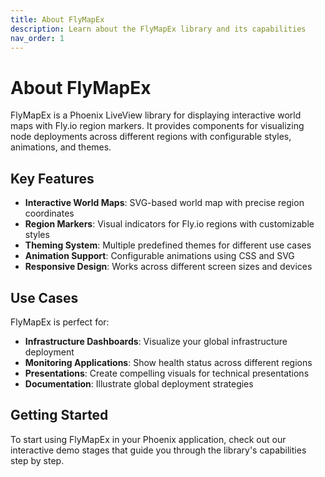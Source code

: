 ```yaml
---
title: About FlyMapEx
description: Learn about the FlyMapEx library and its capabilities
nav_order: 1
---
```


# About FlyMapEx

FlyMapEx is a Phoenix LiveView library for displaying interactive world maps with Fly.io region markers. It provides components for visualizing node deployments across different regions with configurable styles, animations, and themes.

## Key Features

- **Interactive World Maps**: SVG-based world map with precise region coordinates
- **Region Markers**: Visual indicators for Fly.io regions with customizable styles
- **Theming System**: Multiple predefined themes for different use cases
- **Animation Support**: Configurable animations using CSS and SVG
- **Responsive Design**: Works across different screen sizes and devices

## Use Cases

FlyMapEx is perfect for:

- **Infrastructure Dashboards**: Visualize your global infrastructure deployment
- **Monitoring Applications**: Show health status across different regions
- **Presentations**: Create compelling visuals for technical presentations
- **Documentation**: Illustrate global deployment strategies

## Getting Started

To start using FlyMapEx in your Phoenix application, check out our interactive demo stages that guide you through the library's capabilities step by step.